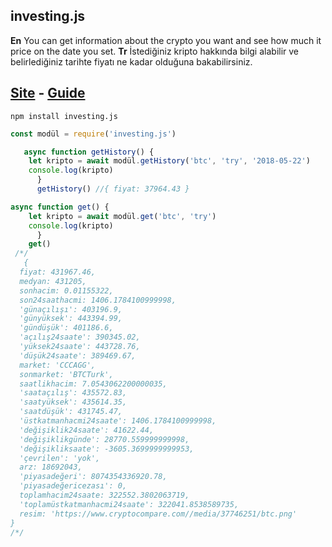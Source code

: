 investing.js
---
**En**
You can get information about the crypto you want and see how much it price on the date you set.
**Tr**
İstediğiniz kripto hakkında bilgi alabilir ve belirlediğiniz tarihte fiyatı ne kadar olduğuna bakabilirsiniz.

[Site](https://codare.fun) - [Guide](https://codare.gitbook.io/guide/api/api)
---
```shell
npm install investing.js
```
```javascript
const modül = require('investing.js')

   async function getHistory() {
    let kripto = await modül.getHistory('btc', 'try', '2018-05-22')
    console.log(kripto)
      }
      getHistory() //{ fiyat: 37964.43 }

async function get() {
    let kripto = await modül.get('btc', 'try')
    console.log(kripto)
      }
    get()
 /*/
   {
  fiyat: 431967.46,
  medyan: 431205,
  sonhacim: 0.01155322,
  son24saathacmi: 1406.1784100999998,
  'günaçılışı': 403196.9,
  'günyüksek': 443394.99,
  'gündüşük': 401186.6,
  'açılış24saate': 390345.02,
  'yüksek24saate': 443728.76,
  'düşük24saate': 389469.67,
  market: 'CCCAGG',
  sonmarket: 'BTCTurk',
  saatlikhacim: 7.0543062200000035,
  'saataçılış': 435572.83,
  'saatyüksek': 435614.35,
  'saatdüşük': 431745.47,
  'üstkatmanhacmi24saate': 1406.1784100999998,
  'değişiklik24saate': 41622.44,
  'değişiklikgünde': 28770.559999999998,
  'değişikliksaate': -3605.3699999999953,
  'çevrilen': 'yok',
  arz: 18692043,
  'piyasadeğeri': 8074354336920.78,
  'piyasadeğericezası': 0,
  toplamhacim24saate: 322552.3802063719,
  'toplamüstkatmanhacmi24saate': 322041.8538589735,
  resim: 'https://www.cryptocompare.com//media/37746251/btc.png'
}
/*/
```